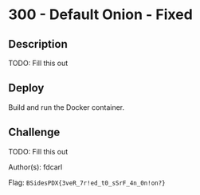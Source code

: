 # 300 - Default Onion - Fixed

## Description

TODO: Fill this out

## Deploy

Build and run the Docker container.

## Challenge

TODO: Fill this out

Author(s): fdcarl

Flag: `BSidesPDX{3veR_7r!ed_t0_sSrF_4n_0n!on?}`
